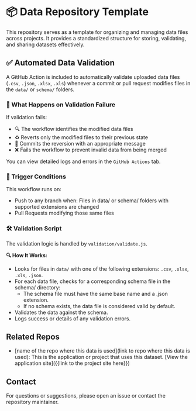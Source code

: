 # 📦 Data Repository Template
This repository serves as a template for organizing and managing data files across projects. It provides a standardized structure for storing, validating, and sharing datasets effectively.

## ✅ Automated Data Validation
A GitHub Action is included to automatically validate uploaded data files (`.csv`, `.json`, `.xlsx`, `.xls`) whenever a commit or pull request modifies files in the `data/` or `schema/` folders.

### 🔁 What Happens on Validation Failure

If validation fails:
* 🔍 The workflow identifies the modified data files
* ♻️ Reverts only the modified files to their previous state
* 💬 Commits the reversion with an appropriate message
* ❌ Fails the workflow to prevent invalid data from being merged

You can view detailed logs and errors in the `GitHub Actions` tab.

### 🔧 Trigger Conditions

This workflow runs on:
* Push to any branch when: Files in data/ or schema/ folders with supported extensions are changed
* Pull Requests modifying those same files

### 🛠️ Validation Script

The validation logic is handled by `validation/validate.js`.

__🔍 How It Works:__
* Looks for files in `data/` with one of the following extensions: `.csv`, `.xlsx`, `.xls`, `.json`.
* For each data file, checks for a corresponding schema file in the schema/ directory:
    * The schema file must have the same base name and a .json extension.
    * If no schema exists, the data file is considered valid by default.
* Validates the data against the schema.
* Logs success or details of any validation errors.

## Related Repos
* [name of the repo where this data is used](link to repo where this data is used): This is the application or project that uses this dataset. [View the application site]({{link to the project site here}})


## Contact
For questions or suggestions, please open an issue or contact the repository maintainer.

